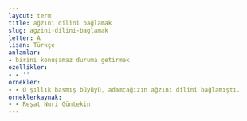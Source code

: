 ```yaml
---
layout: term
title: ağzını dilini bağlamak
slug: agzini-dilini-baglamak
letter: A
lisan: Türkçe
anlamlar:
- birini konuşamaz duruma getirmek
ozellikler:
- - ''
ornekler:
- - O şıllık basmış büyüyü, adamcağızın ağzını dilini bağlamıştı.
orneklerkaynak:
- - Reşat Nuri Güntekin
---
```


